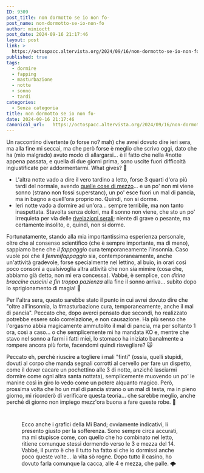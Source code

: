 ```yaml
---
ID: 9309
post_title: non dormotto se io non fo-
post_name: non-dormotto-se-io-non-fo
author: minioctt
post_date: 2024-09-16 21:17:46
layout: post
link: >
  https://octospacc.altervista.org/2024/09/16/non-dormotto-se-io-non-fo/
published: true
tags:
  - dormire
  - fapping
  - masturbazione
  - notte
  - sonno
  - tardi
categories:
  - Senza categoria
title: non dormotto se io non fo-
date: 2024-09-16 21:17:46
canonical_url:   https://octospacc.altervista.org/2024/09/16/non-dormotto-se-io-non-fo/
---
```

<!-- wp:paragraph -->
<p>Un raccontino divertente (o forse no? mah) che avrei dovuto dire ieri sera, ma alla fine mi seccai, ma che però forse è meglio che scrivo oggi, dato che ha (mio malgrado) avuto modo di allargarsi... è il fatto che nella #notte appena passata, e quella di due giorni prima, sono uscite fuori difficoltà ingiustificate per addormentarmi. What gives? 🤥️</p>
<!-- /wp:paragraph -->

<!-- wp:list -->
<ul class="wp-block-list"><!-- wp:list-item -->
<li>L'altra notte vado a dire il vero tardino a letto, forse 3 quarti d'ora più tardi del normale, avendo <a href="2024/09/14/framionavigator-per-le-fotonze/">quelle cose di mezzo</a>... e un po' non mi viene sonno (strano non fossi superstanc), un po' esce fuori un mal di pancia, ma in bagno a quell'ora proprio no. Quindi, non si dorme.</li>
<!-- /wp:list-item -->

<!-- wp:list-item -->
<li>Ieri notte vado a dormire ad un'ora... sempre terribile, ma non tanto inaspettata. Stavolta senza dolori, ma il sonno non viene, che sto un po' irrequieta per via delle <a href="2024/09/15/il-tempocto-che-si-perde/">rivelazioni serali</a>; niente di grave o pesante, ma certamente insolito, e, quindi, non si dorme.</li>
<!-- /wp:list-item --></ul>
<!-- /wp:list -->

<!-- wp:paragraph -->
<p>Fortunatamente, stando alla mia importantissima esperienza personale, oltre che al consenso scientifico (che è sempre importante, ma di meno), sappiamo bene che <em>il fappaggio</em> cura temporaneamente l'insonnia. Caso vuole poi che il <em>femmifappaggio</em> sia, contemporaneamente, anche un'attività gradevole, forse specialmente nel lettino, al buio, in orari così poco consoni a qualsivoglia altra attività che non sia mimire (cosa che, abbiamo già detto, non mi era concessa). Vabbé, è semplice, con <em>ditine braccine cuscini e fin troppa pazienza</em> alla fine il sonno arriva... subito dopo lo sprigionamento di magia! 💖️</p>
<!-- /wp:paragraph -->

<!-- wp:paragraph -->
<p>Per l'altra sera, questo sarebbe stato il punto in cui avrei dovuto dire che "oltre all'insonnia, la #masturbazione cura, temporaneamente, anche il mal di pancia". Peccato che, dopo averci pensato due secondi, ho realizzato potrebbe essere solo correlazione, e non causazione. Ha più senso che l'orgasmo abbia magicamente ammutolito il mal di pancia, ma per soltanto 1 ora, così a caso... o che semplicemente mi ha mandata KO e, mentre che stavo nel sonno a farmi i fatti miei, lo stomaco ha iniziato banalmente a rompere ancora più forte, facendomi quindi risvegliare? 🙀️</p>
<!-- /wp:paragraph -->

<!-- wp:paragraph -->
<p>Peccato eh, perché riuscire a togliere i mali "finti" (ossia, quelli stupidi, dovuti al corpo che manda segnali corrotti al cervello per fare un dispetto, come il dover cacare un pochettino alle 3 di notte, anziché lasciarmi dormire come ogni altra santa nottata), semplicemente muovendo un po' le manine così in giro lo vedo come un potere alquanto magico. Però, prossima volta che ho un mal di pancia strano o un mal di testa, ma in pieno giorno, mi ricorderò di verificare questa teoria... che sarebbe meglio, anche perché di giorno non impiego mezz'ora buona a fare queste robe. 🥀️</p>
<!-- /wp:paragraph -->

<!-- wp:paragraph -->
<p></p>
<!-- /wp:paragraph -->

<!-- wp:gallery {"linkTo":"none"} -->
<figure class="wp-block-gallery has-nested-images columns-default is-cropped"><!-- wp:image {"id":9311,"sizeSlug":"large","linkDestination":"none"} -->
<figure class="wp-block-image size-large"><img src="{{site.cdnurl}}/assets/uploads/2024/09/screenshot_2024-09-16-19-45-14-513_com1386134809911403215-893x1440.jpg" alt="" class="wp-image-9311"/></figure>
<!-- /wp:image -->

<!-- wp:image {"id":9310,"sizeSlug":"large","linkDestination":"none"} -->
<figure class="wp-block-image size-large"><img src="{{site.cdnurl}}/assets/uploads/2024/09/screenshot_2024-09-16-19-45-24-015_com370424024162434396-893x1440.jpg" alt="" class="wp-image-9310"/></figure>
<!-- /wp:image --><figcaption class="blocks-gallery-caption wp-element-caption">Ecco anche i grafici della Mi Band; ovviamente indicativi, li presento giusto per la sofferenza. Sono sempre circa accurati, ma mi stupisce come, con quello che ho combinato nel letto, ritiene comunque stessi dormendo verso le 3 e mezza del 14. Vabbé, il punto è che il tutto ha fatto si che io dormissi anche poco queste volte... la vita sò rogne. Dopo tutto il casino, ho dovuto farla comunque la cacca, alle 4 e mezza, che palle. 🌩️</figcaption></figure>
<!-- /wp:gallery -->